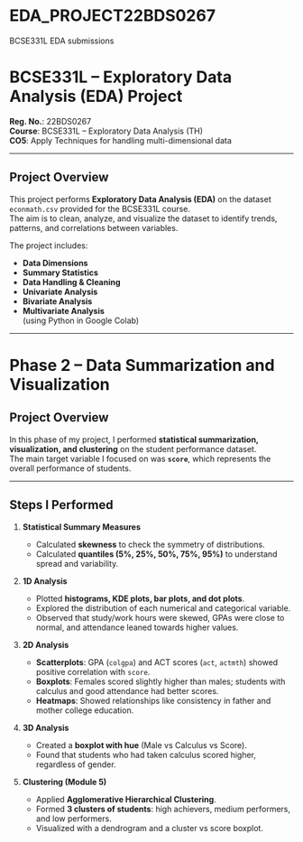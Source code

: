 # EDA_PROJECT22BDS0267
BCSE331L EDA submissions

#  BCSE331L – Exploratory Data Analysis (EDA) Project

**Reg. No.**: 22BDS0267  
**Course**: BCSE331L – Exploratory Data Analysis (TH)  
**CO5**: Apply Techniques for handling multi-dimensional data  

---

##  Project Overview
This project performs **Exploratory Data Analysis (EDA)** on the dataset `econmath.csv` provided for the BCSE331L course.  
The aim is to clean, analyze, and visualize the dataset to identify trends, patterns, and correlations between variables.

The project includes:
- **Data Dimensions**
- **Summary Statistics**
- **Data Handling & Cleaning**
- **Univariate Analysis**
- **Bivariate Analysis**
- **Multivariate Analysis**  
(using Python in Google Colab)

***********************************************************************
# Phase 2 – Data Summarization and Visualization

## Project Overview
In this phase of my project, I performed **statistical summarization, visualization, and clustering** on the student performance dataset.  
The main target variable I focused on was **`score`**, which represents the overall performance of students.

---

## Steps I Performed

1. **Statistical Summary Measures**  
   - Calculated **skewness** to check the symmetry of distributions.  
   - Calculated **quantiles (5%, 25%, 50%, 75%, 95%)** to understand spread and variability.  

2. **1D Analysis**  
   - Plotted **histograms, KDE plots, bar plots, and dot plots**.  
   - Explored the distribution of each numerical and categorical variable.  
   - Observed that study/work hours were skewed, GPAs were close to normal, and attendance leaned towards higher values.  

3. **2D Analysis**  
   - **Scatterplots**: GPA (`colgpa`) and ACT scores (`act`, `actmth`) showed positive correlation with `score`.  
   - **Boxplots**: Females scored slightly higher than males; students with calculus and good attendance had better scores.  
   - **Heatmaps**: Showed relationships like consistency in father and mother college education.  

4. **3D Analysis**  
   - Created a **boxplot with hue** (Male vs Calculus vs Score).  
   - Found that students who had taken calculus scored higher, regardless of gender.  

5. **Clustering (Module 5)**  
   - Applied **Agglomerative Hierarchical Clustering**.  
   - Formed **3 clusters of students**: high achievers, medium performers, and low performers.  
   - Visualized with a dendrogram and a cluster vs score boxplot.  
